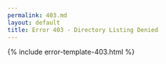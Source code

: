 ```yaml
---
permalink: 403.md
layout: default
title: Error 403 - Directory Listing Denied
---
```

{% include error-template-403.html %}
